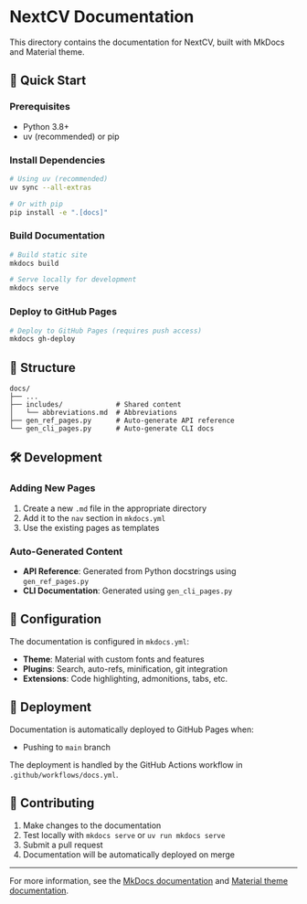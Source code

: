 # NextCV Documentation

This directory contains the documentation for NextCV, built with MkDocs and Material theme.

## 🚀 Quick Start

### Prerequisites

- Python 3.8+
- uv (recommended) or pip

### Install Dependencies

```bash
# Using uv (recommended)
uv sync --all-extras

# Or with pip
pip install -e ".[docs]"
```

### Build Documentation

```bash
# Build static site
mkdocs build

# Serve locally for development
mkdocs serve
```

### Deploy to GitHub Pages

```bash
# Deploy to GitHub Pages (requires push access)
mkdocs gh-deploy
```

## 📁 Structure

```
docs/
├── ...
├── includes/             # Shared content
│   └── abbreviations.md  # Abbreviations
├── gen_ref_pages.py      # Auto-generate API reference
└── gen_cli_pages.py      # Auto-generate CLI docs
```

## 🛠️ Development

### Adding New Pages

1. Create a new `.md` file in the appropriate directory
2. Add it to the `nav` section in `mkdocs.yml`
3. Use the existing pages as templates

### Auto-Generated Content

- **API Reference**: Generated from Python docstrings using `gen_ref_pages.py`
- **CLI Documentation**: Generated using `gen_cli_pages.py`

## 🔧 Configuration

The documentation is configured in `mkdocs.yml`:

- **Theme**: Material with custom fonts and features
- **Plugins**: Search, auto-refs, minification, git integration
- **Extensions**: Code highlighting, admonitions, tabs, etc.

## 🚀 Deployment

Documentation is automatically deployed to GitHub Pages when:

- Pushing to `main` branch

The deployment is handled by the GitHub Actions workflow in `.github/workflows/docs.yml`.

## 🤝 Contributing

1. Make changes to the documentation
2. Test locally with `mkdocs serve` or `uv run mkdocs serve`
3. Submit a pull request
4. Documentation will be automatically deployed on merge

---

For more information, see the [MkDocs documentation](https://www.mkdocs.org/) and [Material theme documentation](https://squidfunk.github.io/mkdocs-material/).
